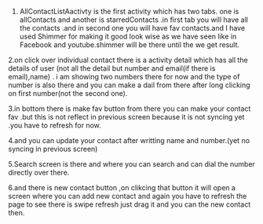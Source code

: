 
1. AllContactListAactivty is the first activity which has two tabs. one is allContacts and another is starredContacts .in first tab you will have all the contacts .and in second one you will have fav contacts.and I have used Shimmer for making it good look wise as we have seen like in Facebook and youtube.shimmer will be there until the we get result. 
 
2.on click over individual contact there is a activity detail which has all the details of user (not all the detail but number and email(if there is email),name) . i am showing two numbers there for now and the type of number is also there and you can make a dail from there after long clicking on first number(not the second one).

3.in bottom there is make fav button from there you can make your contact fav .but this is not reflect in previous screen because it is not syncing yet .you have to refresh for now.

4.and you can update your contact after writting name and number.(yet no syncing in previous screen)

5.Search screen is there and where you can search and can dial the number directly over there.

6.and there is new contact button ,on clikcing that button it will open a screen where you  can add new contact and again you have to refresh the page to see  there is swipe refresh just drag it and you can the new contact then. 